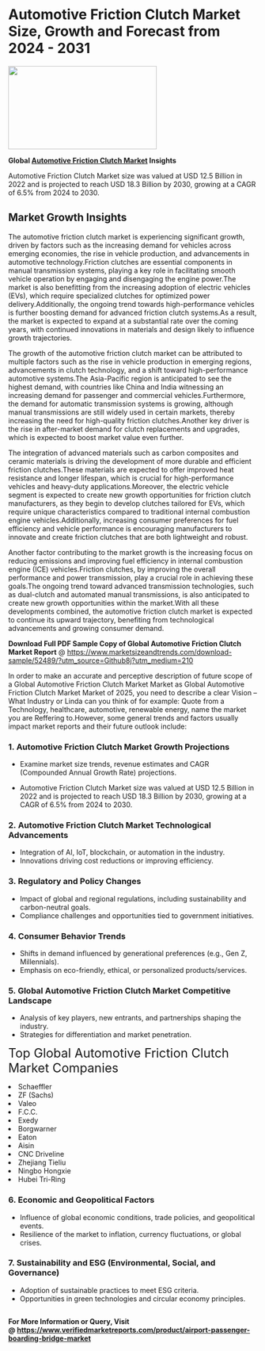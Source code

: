 <H1>Automotive Friction Clutch Market Size, Growth and Forecast from 2024 - 2031</H1><img class="aligncenter size-medium wp-image-584254" src="https://thirdeyenews.in/wp-content/uploads/2024/09/Global-Market-Research-300x168.jpeg" alt="" width="300" height="168" /><p><strong>Global&nbsp;<a href="https://www.marketsizeandtrends.com/download-sample/52489/?utm_source=Github8j?utm_medium=210">Automotive Friction Clutch Market</a> Insights</strong></p><p>Automotive Friction Clutch Market size was valued at USD 12.5 Billion in 2022 and is projected to reach USD 18.3 Billion by 2030, growing at a CAGR of 6.5% from 2024 to 2030.</p><p><h2>Market Growth Insights</h2> <p>The automotive friction clutch market is experiencing significant growth, driven by factors such as the increasing demand for vehicles across emerging economies, the rise in vehicle production, and advancements in automotive technology.Friction clutches are essential components in manual transmission systems, playing a key role in facilitating smooth vehicle operation by engaging and disengaging the engine power.The market is also benefitting from the increasing adoption of electric vehicles (EVs), which require specialized clutches for optimized power delivery.Additionally, the ongoing trend towards high-performance vehicles is further boosting demand for advanced friction clutch systems.As a result, the market is expected to expand at a substantial rate over the coming years, with continued innovations in materials and design likely to influence growth trajectories.</p> <p>The growth of the automotive friction clutch market can be attributed to multiple factors such as the rise in vehicle production in emerging regions, advancements in clutch technology, and a shift toward high-performance automotive systems.The Asia-Pacific region is anticipated to see the highest demand, with countries like China and India witnessing an increasing demand for passenger and commercial vehicles.Furthermore, the demand for automatic transmission systems is growing, although manual transmissions are still widely used in certain markets, thereby increasing the need for high-quality friction clutches.Another key driver is the rise in after-market demand for clutch replacements and upgrades, which is expected to boost market value even further.</p> <p>The integration of advanced materials such as carbon composites and ceramic materials is driving the development of more durable and efficient friction clutches.These materials are expected to offer improved heat resistance and longer lifespan, which is crucial for high-performance vehicles and heavy-duty applications.Moreover, the electric vehicle segment is expected to create new growth opportunities for friction clutch manufacturers, as they begin to develop clutches tailored for EVs, which require unique characteristics compared to traditional internal combustion engine vehicles.Additionally, increasing consumer preferences for fuel efficiency and vehicle performance is encouraging manufacturers to innovate and create friction clutches that are both lightweight and robust.</p> <p>Another factor contributing to the market growth is the increasing focus on reducing emissions and improving fuel efficiency in internal combustion engine (ICE) vehicles.Friction clutches, by improving the overall performance and power transmission, play a crucial role in achieving these goals.The ongoing trend toward advanced transmission technologies, such as dual-clutch and automated manual transmissions, is also anticipated to create new growth opportunities within the market.With all these developments combined, the automotive friction clutch market is expected to continue its upward trajectory, benefiting from technological advancements and growing consumer demand.</p> <p><span class=""><strong>Download Full PDF Sample Copy of Global Automotive Friction Clutch Market Report</strong> @ <a href="https://www.marketsizeandtrends.com/download-sample/52489/?utm_source=Github8j?utm_medium=210" target="_blank">https://www.marketsizeandtrends.com/download-sample/52489/?utm_source=Github8j?utm_medium=210</a></span></p><p>In order to make an accurate and perceptive description of future scope of a Global&nbsp;Automotive Friction Clutch Market Market as Global&nbsp;Automotive Friction Clutch Market Market of 2025, you need to describe a clear Vision &ndash; What Industry or Linda can you think of for example: Quote from a Technology, healthcare, automotive, renewable energy, name the market you are Reffering to.However, some general trends and factors usually impact market reports and their future outlook include:</p><h3>1.&nbsp;<strong>Automotive Friction Clutch Market Growth Projections</strong></h3><ul><li>Examine market size trends, revenue estimates and CAGR (Compounded Annual Growth Rate) projections.</li><li><p>Automotive Friction Clutch Market size was valued at USD 12.5 Billion in 2022 and is projected to reach USD 18.3 Billion by 2030, growing at a CAGR of 6.5% from 2024 to 2030.</p></li></ul><h3>2.&nbsp;<strong>Automotive Friction Clutch Market Technological Advancements</strong></h3><ul><li>Integration of AI, IoT, blockchain, or automation in the industry.</li><li>Innovations driving cost reductions or improving efficiency.</li></ul><h3>3.&nbsp;<strong>Regulatory and Policy Changes</strong></h3><ul><li>Impact of global and regional regulations, including sustainability and carbon-neutral goals.</li><li>Compliance challenges and opportunities tied to government initiatives.</li></ul><h3>4.&nbsp;<strong>Consumer Behavior Trends</strong></h3><ul><li>Shifts in demand influenced by generational preferences (e.g., Gen Z, Millennials).</li><li>Emphasis on eco-friendly, ethical, or personalized products/services.</li></ul><h3>5.&nbsp;<strong>Global Automotive Friction Clutch Market Competitive Landscape</strong></h3><ul><li>Analysis of key players, new entrants, and partnerships shaping the industry.</li><li>Strategies for differentiation and market penetration.</li></ul><p data-pm-slice="1 1 []"><span style="color: inherit; font-family: inherit; font-size: 25px;">Top Global Automotive Friction Clutch Market Companies</span></p><div class="" data-test-id=""><p><li>Schaeffler</li><li> ZF (Sachs)</li><li> Valeo</li><li> F.C.C.</li><li> Exedy</li><li> Borgwarner</li><li> Eaton</li><li> Aisin</li><li> CNC Driveline</li><li> Zhejiang Tieliu</li><li> Ningbo Hongxie</li><li> Hubei Tri-Ring</li></p></div><h3>6.&nbsp;<strong>Economic and Geopolitical Factors</strong></h3><ul><li>Influence of global economic conditions, trade policies, and geopolitical events.</li><li>Resilience of the market to inflation, currency fluctuations, or global crises.</li></ul><h3>7.&nbsp;<strong>Sustainability and ESG (Environmental, Social, and Governance)</strong></h3><ul><li>Adoption of sustainable practices to meet ESG criteria.</li><li>Opportunities in green technologies and circular economy principles.</li></ul><h2><strong style="font-size: 14px;">For More Information or Query, Visit @&nbsp;</strong><a style="background-color: #ffffff; font-size: 14px;" href="https://www.marketsizeandtrends.com/report/automotive-friction-clutch-market/" target="_blank">https://www.verifiedmarketreports.com/product/airport-passenger-boarding-bridge-market</a></h2>